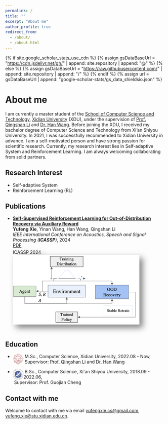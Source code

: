 ```yaml
---
permalink: /
title: ""
excerpt: "About me"
author_profile: true
redirect_from: 
  - /about/
  - /about.html
---
```

{% if site.google_scholar_stats_use_cdn %}
{% assign gsDataBaseUrl = "https://cdn.jsdelivr.net/gh/" | append: site.repository | append: "@" %}
{% else %}
{% assign gsDataBaseUrl = "https://raw.githubusercontent.com/" | append: site.repository | append: "/" %}
{% endif %}
{% assign url = gsDataBaseUrl | append: "google-scholar-stats/gs_data_shieldsio.json" %}


About me
======
I am currently a master student of the [School of Computer Science and Technology](https://cs.xidian.edu.cn/), [Xidian University](https://www.xidian.edu.cn/) (XDU), under the supervision of [Prof. Qingshan Li](https://web.xidian.edu.cn/qshli/) and [Dr. Han Wang](https://faculty.xidian.edu.cn/WANGHAN/). Before joining the XDU, I received my bachelor degree of Computer Science and Technology from Xi’an Shiyou University. In 2021, I was successfully recommended to Xidian University in advance. I am a self-motivated person and have strong passion for scientific research. Currently, my research interest lies in Self-adaptive System and Reinforcement Learning. I am always welcoming collaborating from solid partners.

## Research Interest

+ Self-adaptive System
+ Reinforcement Learning (RL)

## Publications

+ [**Self-Supervised Reinforcement Learning for Out-of-Distribution Recovery via Auxiliary Reward**](https://ieeexplore.ieee.org/document/10447216)
  <br> **Yufeng Xie**, Yinan Wang, Han Wang, Qingshan Li
  <br> _IEEE International Conference on Acoustics, Speech and Signal Processing (**ICASSP**)_, 2024
  <br> <a href="/files/SRL-AR.pdf" class="button">PDF</a>
  <div class='paper-box-image' style='-webkit-filter: drop-shadow(10px 10px 10px rgba(0,0,0,.5)); 
                filter: drop-shadow(10px 10px 10px rgba(0,0,0,.5)); margin-top: 5px;'><div><div class="badge">ICASSP 2024</div><img src='/images/SRL-AR.png' alt="sym" width="400"></div></div>
  <br>

## Education

+ <img align="left" decoding="async" src="/images/logo_xdu.png" width="7%"> &nbsp;M.Sc., Computer Science, Xidian University, 2022.08 - Now, <br>&nbsp;Supervisor: [Prof. Qingshan Li](https://web.xidian.edu.cn/qshli/) and [Dr. Han Wang](https://faculty.xidian.edu.cn/WANGHAN/)

+ <img align="left" decoding="async" src="/images/logo_xsyu.png" width="7%"> &nbsp;B.Sc., Computer Science, Xi'an Shiyou University, 2018.09 - 2022.06, <br>&nbsp;Supervisor: Prof. Guojian Cheng

## Contact with me

Welcome to contact with me via email [yufengxie.cs@gmail.com](mailto:yufengxie.cs@gmail.com), [yufeng.xie@stu.xidian.edu.cn](mailto:yufeng.xie@stu.xidian.edu.cn).
